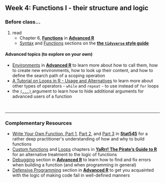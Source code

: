 ## Week 4: Functions I - their structure and logic

### Before class...

1. read
	* Chapter 6, [__Functions__](https://adv-r.hadley.nz/functions.html) in [__Advanced R__](https://adv-r.hadley.nz)
	* [Syntax](https://style.tidyverse.org/syntax.html) and [Functions](https://style.tidyverse.org/functions.html) sections on the [__the `tidyverse` style guide__](https://style.tidyverse.org)


#### Advanced topics (to explore on your own)

* [Environments](http://adv-r.had.co.nz/Environments.html) in [__Advanced R__](http://adv-r.had.co.nz) to learn more about how to call them, how to create new environments, how to  look up their content, and how to define the search path of a scoping operation
* [A Tutorial on Loops in R - Usage and Alternatives](https://www.datacamp.com/community/tutorials/tutorial-on-loops-in-r) to learn more about other types of operators - `while` and `repeat` - to use instead of `for` loops
* the [`(...)` ](https://github.com/lcolladotor/dots) argument to learn how to hide additional arguments for advanced users of a function


<br>

---

### Complementary Resources

* [Write Your Own Function, Part 1](https://stat545.com/functions-part1.html), [Part 2](https://stat545.com/functions-part2.html), and [Part 3](https://stat545.com/functions-part3.html) in [__Stat545__](https://stat545.com/index.html) for a rather deep practitioner's understanding of how and why to build functions
* [Custom functions](https://bookdown.org/ndphillips/YaRrr/functions.html) and [Loops](https://bookdown.org/ndphillips/YaRrr/loops.html) chapters in [__YaRrr! The Pirate’s Guide to R__](https://bookdown.org/ndphillips/YaRrr/) for an alternative treatment to the logic of functions
* [Debugging](https://adv-r.hadley.nz/debugging.html) section in [__Advanced R__](https://adv-r.hadley.nz) to learn how to find and fix errors when building a function (and when programming in general)
* [Defensive Programming](http://adv-r.had.co.nz/Exceptions-Debugging.html#defensive-programming) section in [__Advanced R__](http://adv-r.had.co.nz) to get you acquainted with the logic of making code fail in well-defined manners
